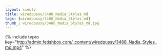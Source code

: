 ```yaml
--- 
layout: sieutv
title: wiredpussy/3488_Nadia_Styles_md
tags: [wiredpussy/3488_Nadia_Styles_md]
thumb_: wiredpussy/3488_Nadia_Styles_md.jpg
---
```

{% include tvpro key="http://admin.fetishbox.com/_content/wiredpussy/3488_Nadia_Styles_md.mp4" %} 
